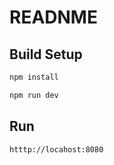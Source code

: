 # READNME

## Build Setup

``` bash
npm install

npm run dev
```

## Run

```
htttp://locahost:8080
```

